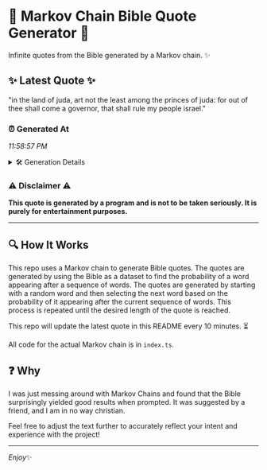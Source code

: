 # 📖 Markov Chain Bible Quote Generator 📖

Infinite quotes from the Bible generated by a Markov chain. ✨

## ✨ Latest Quote ✨
"in the land of juda, art not the least among the princes of juda: for out of thee shall come a governor, that shall rule my people israel."

### ⏰ Generated At
*11:58:57 PM*

<details>
    <summary>🛠️ Generation Details</summary>
    <p>
        <strong>🌱 Seed:</strong> in<br>
        <strong>🔄 Iterations:</strong> 27<br>
        <strong>📜 Context History:</strong><br>[ in ]: the<br>[ in, the ]: land<br>[ in, the, land ]: of<br>[ in, the, land, of ]: juda,<br>[ in, the, land, of, juda, ]: art<br>[ in, the, land, of, juda,, art ]: not<br>[ the, land, of, juda,, art, not ]: the<br>[ land, of, juda,, art, not, the ]: least<br>[ of, juda,, art, not, the, least ]: among<br>[ juda,, art, not, the, least, among ]: the<br>[ art, not, the, least, among, the ]: princes<br>[ not, the, least, among, the, princes ]: of<br>[ the, least, among, the, princes, of ]: juda:<br>[ least, among, the, princes, of, juda: ]: for<br>[ among, the, princes, of, juda:, for ]: out<br>[ the, princes, of, juda:, for, out ]: of<br>[ princes, of, juda:, for, out, of ]: thee<br>[ of, juda:, for, out, of, thee ]: shall<br>[ juda:, for, out, of, thee, shall ]: come<br>[ for, out, of, thee, shall, come ]: a<br>[ out, of, thee, shall, come, a ]: governor,<br>[ of, thee, shall, come, a, governor, ]: that<br>[ thee, shall, come, a, governor,, that ]: shall<br>[ shall, come, a, governor,, that, shall ]: rule<br>[ come, a, governor,, that, shall, rule ]: my<br>[ a, governor,, that, shall, rule, my ]: people<br>[ governor,, that, shall, rule, my, people ]: israel.<br>
    </p>
</details>

### ⚠️ Disclaimer ⚠️
**This quote is generated by a program and is not to be taken seriously. It is purely for entertainment purposes.**

---

## 🔍 How It Works

This repo uses a Markov chain to generate Bible quotes. The quotes are generated by using the Bible as a dataset to find the probability of a word appearing after a sequence of words. The quotes are generated by starting with a random word and then selecting the next word based on the probability of it appearing after the current sequence of words. This process is repeated until the desired length of the quote is reached.

This repo will update the latest quote in this README every 10 minutes. ⏳

All code for the actual Markov chain is in `index.ts`.

## ❓ Why

I was just messing around with Markov Chains and found that the Bible surprisingly yielded good results when prompted. 
It was suggested by a friend, and I am in no way christian.

Feel free to adjust the text further to accurately reflect your intent and experience with the project!

---

*Enjoy*✨
